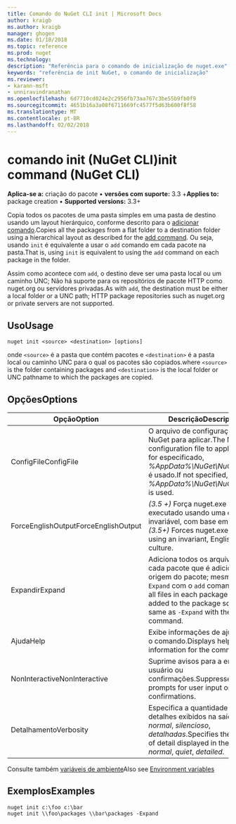 ```yaml
---
title: Comando do NuGet CLI init | Microsoft Docs
author: kraigb
ms.author: kraigb
manager: ghogen
ms.date: 01/18/2018
ms.topic: reference
ms.prod: nuget
ms.technology: 
description: "Referência para o comando de inicialização de nuget.exe"
keywords: "referência de init NuGet, o comando de inicialização"
ms.reviewer:
- karann-msft
- unniravindranathan
ms.openlocfilehash: 6d7710cd024e2c2956fb73aa767c3be55b9fb0f9
ms.sourcegitcommit: 4651b16a3a08f6711669fc4577f5d63b600f8f58
ms.translationtype: MT
ms.contentlocale: pt-BR
ms.lasthandoff: 02/02/2018
---
```

# <a name="init-command-nuget-cli"></a><span data-ttu-id="bd550-104">comando init (NuGet CLI)</span><span class="sxs-lookup"><span data-stu-id="bd550-104">init command (NuGet CLI)</span></span>

<span data-ttu-id="bd550-105">**Aplica-se a:** criação do pacote &bullet; **versões com suporte:** 3.3 +</span><span class="sxs-lookup"><span data-stu-id="bd550-105">**Applies to:** package creation &bullet; **Supported versions:** 3.3+</span></span>

<span data-ttu-id="bd550-106">Copia todos os pacotes de uma pasta simples em uma pasta de destino usando um layout hierárquico, conforme descrito para o [adicionar comando](cli-ref-add.md).</span><span class="sxs-lookup"><span data-stu-id="bd550-106">Copies all the packages from a flat folder to a destination folder using a hierarchical layout as described for the [add command](cli-ref-add.md).</span></span> <span data-ttu-id="bd550-107">Ou seja, usando `init` é equivalente a usar o `add` comando em cada pacote na pasta.</span><span class="sxs-lookup"><span data-stu-id="bd550-107">That is, using `init` is equivalent to using the `add` command on each package in the folder.</span></span>

<span data-ttu-id="bd550-108">Assim como acontece com `add`, o destino deve ser uma pasta local ou um caminho UNC; Não há suporte para os repositórios de pacote HTTP como nuget.org ou servidores privadas.</span><span class="sxs-lookup"><span data-stu-id="bd550-108">As with `add`, the destination must be either a local folder or a UNC path; HTTP package repositories such as nuget.org or private servers are not supported.</span></span>

## <a name="usage"></a><span data-ttu-id="bd550-109">Uso</span><span class="sxs-lookup"><span data-stu-id="bd550-109">Usage</span></span>

```cli
nuget init <source> <destination> [options]
```

<span data-ttu-id="bd550-110">onde `<source>` é a pasta que contém pacotes e `<destination>` é a pasta local ou caminho UNC para o qual os pacotes são copiados.</span><span class="sxs-lookup"><span data-stu-id="bd550-110">where `<source>` is the folder containing packages and `<destination>` is the local folder or UNC pathname to which the packages are copied.</span></span>

## <a name="options"></a><span data-ttu-id="bd550-111">Opções</span><span class="sxs-lookup"><span data-stu-id="bd550-111">Options</span></span>

| <span data-ttu-id="bd550-112">Opção</span><span class="sxs-lookup"><span data-stu-id="bd550-112">Option</span></span> | <span data-ttu-id="bd550-113">Descrição</span><span class="sxs-lookup"><span data-stu-id="bd550-113">Description</span></span> |
| --- | --- |
| <span data-ttu-id="bd550-114">ConfigFile</span><span class="sxs-lookup"><span data-stu-id="bd550-114">ConfigFile</span></span> | <span data-ttu-id="bd550-115">O arquivo de configuração do NuGet para aplicar.</span><span class="sxs-lookup"><span data-stu-id="bd550-115">The NuGet configuration file to apply.</span></span> <span data-ttu-id="bd550-116">Se não for especificado, *%AppData%\NuGet\NuGet.Config* é usado.</span><span class="sxs-lookup"><span data-stu-id="bd550-116">If not specified, *%AppData%\NuGet\NuGet.Config* is used.</span></span> |
| <span data-ttu-id="bd550-117">ForceEnglishOutput</span><span class="sxs-lookup"><span data-stu-id="bd550-117">ForceEnglishOutput</span></span> | <span data-ttu-id="bd550-118">*(3.5 +)*  Força nuget.exe para ser executado usando uma cultura invariável, com base em inglês.</span><span class="sxs-lookup"><span data-stu-id="bd550-118">*(3.5+)* Forces nuget.exe to run using an invariant, English-based culture.</span></span> |
| <span data-ttu-id="bd550-119">Expandir</span><span class="sxs-lookup"><span data-stu-id="bd550-119">Expand</span></span> | <span data-ttu-id="bd550-120">Adiciona todos os arquivos em cada pacote que é adicionado à origem do pacote; mesmo que `-Expand` com o `add` comando.</span><span class="sxs-lookup"><span data-stu-id="bd550-120">Adds all files in each package that's added to the package source; same as `-Expand` with the `add` command.</span></span> |
| <span data-ttu-id="bd550-121">Ajuda</span><span class="sxs-lookup"><span data-stu-id="bd550-121">Help</span></span> | <span data-ttu-id="bd550-122">Exibe informações de ajuda para o comando.</span><span class="sxs-lookup"><span data-stu-id="bd550-122">Displays help information for the command.</span></span> |
| <span data-ttu-id="bd550-123">NonInteractive</span><span class="sxs-lookup"><span data-stu-id="bd550-123">NonInteractive</span></span> | <span data-ttu-id="bd550-124">Suprime avisos para a entrada do usuário ou confirmações.</span><span class="sxs-lookup"><span data-stu-id="bd550-124">Suppresses prompts for user input or confirmations.</span></span> |
| <span data-ttu-id="bd550-125">Detalhamento</span><span class="sxs-lookup"><span data-stu-id="bd550-125">Verbosity</span></span> | <span data-ttu-id="bd550-126">Especifica a quantidade de detalhes exibidos na saída: *normal*, *silencioso*, *detalhadas*.</span><span class="sxs-lookup"><span data-stu-id="bd550-126">Specifies the amount of detail displayed in the output: *normal*, *quiet*, *detailed*.</span></span> |

<span data-ttu-id="bd550-127">Consulte também [variáveis de ambiente](cli-ref-environment-variables.md)</span><span class="sxs-lookup"><span data-stu-id="bd550-127">Also see [Environment variables](cli-ref-environment-variables.md)</span></span>

## <a name="examples"></a><span data-ttu-id="bd550-128">Exemplos</span><span class="sxs-lookup"><span data-stu-id="bd550-128">Examples</span></span>

```cli
nuget init c:\foo c:\bar
nuget init \\foo\packages \\bar\packages -Expand
```
